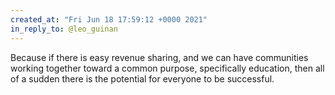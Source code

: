 ```yaml
---
created_at: "Fri Jun 18 17:59:12 +0000 2021"
in_reply_to: @leo_guinan
---
```


Because if there is easy revenue sharing, and we can have communities working together toward a common purpose, specifically education, then all of a sudden there is the potential for everyone to be successful.